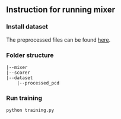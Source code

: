 ## Instruction for running mixer

### Install dataset
The preprocessed files can be found [here](https://www.dropbox.com/s/ovq2zi02fg656vi/processed_pcd.zip?dl=0).

### Folder structure
```
|--mixer
|--scorer
|--dataset
    |--processed_pcd
```

### Run training
```
python training.py
```
